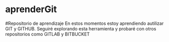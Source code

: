 # aprenderGit
#Repositorio de aprendizaje
En estos momentos estoy aprendiendo autilizar GIT y GITHUB.
Seguiré explorando esta herramienta y probaré con otros repositorios como GITLAB y BITBUCKET
